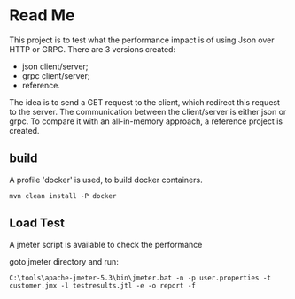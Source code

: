 # Read Me
This project is to test what the performance impact is of using Json over HTTP or GRPC. There are 3 versions created:

- json client/server;
- grpc client/server;
- reference.

The idea is to send a GET request to the client, which redirect this request to the server.  The communication
between the client/server is either json or grpc. To compare it with an all-in-memory approach, a reference project is 
created.

## build
A profile 'docker' is used, to build docker containers.

``mvn clean install -P docker``

## Load Test
A jmeter script is available to check the performance

goto jmeter directory and run:

``C:\tools\apache-jmeter-5.3\bin\jmeter.bat -n -p user.properties -t customer.jmx -l testresults.jtl -e -o report -f``
